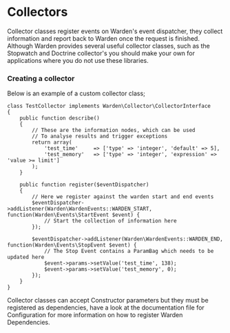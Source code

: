 Collectors
==========

Collector classes register events on Warden's event dispatcher, they collect information and report back to Warden once the request is finished. Although Warden provides several useful collector classes, such as the Stopwatch and Doctrine collector's you should make your own for applications where you do not use these libraries.

### Creating a collector

Below is an example of a custom collector class;

    class TestCollector implements Warden\Collector\CollectorInterface
    {
        public function describe()
        {
            // These are the information nodes, which can be used
            // To analyse results and trigger exceptions
            return array(
                'test_time'     => ['type' => 'integer', 'default' => 5],
                'test_memory'   => ['type' => 'integer', 'expression' => 'value >= limit']
            );
        }

        public function register($eventDispatcher)
        {
            // Here we register against the warden start and end events
            $eventDispatcher->addListener(Warden\WardenEvents::WARDEN_START, function(Warden\Events\StartEvent $event) {
                // Start the collection of information here
            });

            $eventDispatcher->addListener(Warden\WardenEvents::WARDEN_END, function(Warden\Events\StopEvent $event) {
                // The Stop Event contains a ParamBag which needs to be updated here
                $event->params->setValue('test_time', 138);
                $event->params->setValue('test_memory', 0);
            });
        }
    }

Collector classes can accept Constructor parameters but they must be registered as dependencies, have a look at the documentation file for Configuration for more information on how to register Warden Dependencies.

